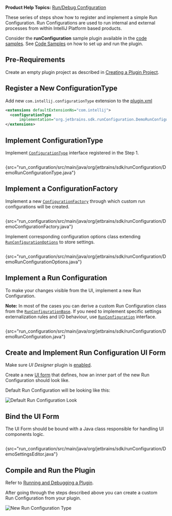 [//]: # (title: Run Configurations Tutorial)

<!-- Copyright 2000-2022 JetBrains s.r.o. and other contributors. Use of this source code is governed by the Apache 2.0 license that can be found in the LICENSE file. -->

<microformat>

**Product Help Topics:** [Run/Debug Configuration](https://www.jetbrains.com/idea/help/run-debug-configuration.html)

</microformat>

These series of steps show how to register and implement a simple Run Configuration.
Run Configurations are used to run internal and external processes from within IntelliJ Platform based products.

Consider the **runConfiguration** sample plugin available in the [code samples](%gh-sdk-samples%/run_configuration).
See [Code Samples](code_samples.md) on how to set up and run the plugin.

## Pre-Requirements

Create an empty plugin project as described in [Creating a Plugin Project](gradle_build_system.md).

## Register a New ConfigurationType

Add new `com.intellij.configurationType` extension to the [plugin.xml](%gh-sdk-samples%/run_configuration/src/main/resources/META-INF/plugin.xml)

```xml
<extensions defaultExtensionNs="com.intellij">
  <configurationType
      implementation="org.jetbrains.sdk.runConfiguration.DemoRunConfigurationType"/>
</extensions>
```

## Implement ConfigurationType

Implement [`ConfigurationType`](%gh-ic%/platform/execution/src/com/intellij/execution/configurations/ConfigurationType.java)  interface registered in the Step 1.

```java
```
{src="run_configuration/src/main/java/org/jetbrains/sdk/runConfiguration/DemoRunConfigurationType.java"}

## Implement a ConfigurationFactory

Implement a new [`ConfigurationFactory`](%gh-ic%/platform/execution/src/com/intellij/execution/configurations/ConfigurationFactory.java) through which custom run configurations will be created.

```java
```
{src="run_configuration/src/main/java/org/jetbrains/sdk/runConfiguration/DemoConfigurationFactory.java"}

Implement corresponding configuration options class extending [`RunConfigurationOptions`](%gh-ic%/platform/execution/src/com/intellij/execution/configurations/RunConfigurationOptions.kt) to store settings.

```java
```
{src="run_configuration/src/main/java/org/jetbrains/sdk/runConfiguration/DemoRunConfigurationOptions.java"}

## Implement a Run Configuration

To make your changes visible from the UI, implement a new Run Configuration.

**Note:** In most of the cases you can derive a custom Run Configuration class from the [`RunConfigurationBase`](%gh-ic%/platform/execution/src/com/intellij/execution/configurations/RunConfigurationBase.java).
If you need to implement specific settings externalization rules and I/O behaviour, use [`RunConfiguration`](%gh-ic%/platform/execution/src/com/intellij/execution/configurations/RunConfiguration.java) interface.

```java
```
{src="run_configuration/src/main/java/org/jetbrains/sdk/runConfiguration/DemoRunConfiguration.java"}

## Create and Implement Run Configuration UI Form

Make sure _UI Designer_ plugin is [enabled](https://www.jetbrains.com/help/idea/managing-plugins.html).

Create a new [UI form](https://www.jetbrains.com/help/idea/designing-gui-major-steps.html) that defines, how an inner part of the new Run Configuration should look like.

Default Run Configuration will be looking like this:

![Default Run Configuration Look](ui_form.png)

## Bind the UI Form

The UI Form should be bound with a Java class responsible for handling UI components logic.

```java
```
{src="run_configuration/src/main/java/org/jetbrains/sdk/runConfiguration/DemoSettingsEditor.java"}

## Compile and Run the Plugin

Refer to [Running and Debugging a Plugin](gradle_prerequisites.md#executing-the-plugin).

After going through the steps described above you can create a custom Run Configuration from your plugin.

![New Run Configuration Type](new_run_configuration.png)
